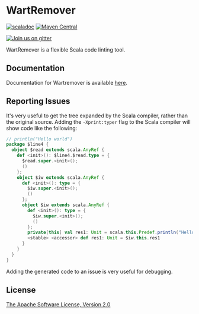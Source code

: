# WartRemover

[![scaladoc](https://javadoc-badge.appspot.com/org.wartremover/wartremover_2.12.11.svg?label=scaladoc)](https://javadoc-badge.appspot.com/org.wartremover/wartremover_2.12.11/org/wartremover/index.html?javadocio=true)
[![Maven Central](https://img.shields.io/maven-central/v/org.wartremover/wartremover_2.13?label=Maven%20Central&color=%236DBE42)](https://search.maven.org/search?q=g:%22org.wartremover%22%20AND%20a:%22wartremover_2.13%22)

[![Join us on gitter](http://badges.gitter.im/wartremover/Lobby.png)](https://gitter.im/wartremover/Lobby)

WartRemover is a flexible Scala code linting tool.

## Documentation

Documentation for Wartremover is available [here](http://www.wartremover.org).

## Reporting Issues

It's very useful to get the tree expanded by the Scala compiler,
rather than the original source. Adding the `-Xprint:typer` flag to
the Scala compiler will show code like the following:

```scala
// println("Hello world")
package $line4 {
  object $read extends scala.AnyRef {
    def <init>(): $line4.$read.type = {
      $read.super.<init>();
      ()
    };
    object $iw extends scala.AnyRef {
      def <init>(): type = {
        $iw.super.<init>();
        ()
      };
      object $iw extends scala.AnyRef {
        def <init>(): type = {
          $iw.super.<init>();
          ()
        };
        private[this] val res1: Unit = scala.this.Predef.println("Hello world");
        <stable> <accessor> def res1: Unit = $iw.this.res1
      }
    }
  }
}
```

Adding the generated code to an issue is very useful for debugging.

## License

[The Apache Software License, Version 2.0](http://www.apache.org/licenses/LICENSE-2.0.txt)
